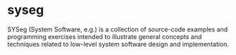 # syseg
SYSeg (System Software, e.g.) is a collection of source-code examples and programming exercises intended to illustrate general concepts and techniques  related to low-level system software design and implementation.

